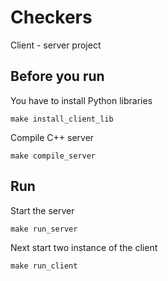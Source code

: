 # Checkers
Client - server project

## Before you run

You have to install Python libraries
```
make install_client_lib
```

Compile C++ server
```
make compile_server
```

## Run

Start the server
```
make run_server
```

Next start two instance of the client
```
make run_client
```
